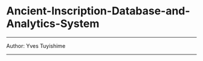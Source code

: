 # Ancient-Inscription-Database-and-Analytics-System
******************************************************************************************
Author: Yves Tuyishime
*********************************************************************************************
